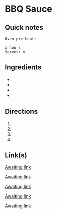 # BBQ Sauce

## Quick notes 
```
Oven pre-heat: 

x hours
Serves: x
```

## Ingredients
+ 
+ 
+ 
+ 


## Directions
1. 


1. 


1. 


1. 


## Link(s)
[Awaiting link](url)

[Awaiting link](url)

[Awaiting link](url)

[Awaiting link](url)

[Awaiting link](url)
